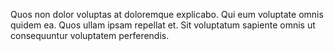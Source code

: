 Quos non dolor voluptas at doloremque explicabo.
Qui eum voluptate omnis quidem ea.
Quos ullam ipsam repellat et.
Sit voluptatum sapiente omnis ut consequuntur voluptatem perferendis.